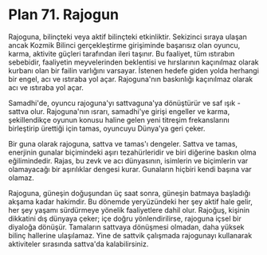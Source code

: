 # Plan 71. Rajogun

Rajoguna, bilinçteki veya aktif bilinçteki etkinliktir. Sekizinci sıraya ulaşan ancak Kozmik Bilinci gerçekleştirme girişiminde başarısız olan oyuncu, karma, aktivite güçleri tarafından ileri taşınır. Bu faaliyet, tüm ıstırabın sebebidir, faaliyetin meyvelerinden beklentisi ve hırslarının kaçınılmaz olarak kurbanı olan bir failin varlığını varsayar. İstenen hedefe giden yolda herhangi bir engel, acı ve ıstıraba yol açar. Rajoguna'nın baskınlığı kaçınılmaz olarak acı ve ıstıraba yol açar.

Samadhi'de, oyuncu rajoguna'yı sattvaguna'ya dönüştürür ve saf ışık - sattva olur. Rajoguna'nın ısrarı, samadhi'ye girişi engeller ve karma, şekillendikçe oyunun konusu haline gelen yeni titreşim frekanslarını birleştirip ürettiği için tamas, oyuncuyu Dünya'ya geri çeker.

Bir guna olarak rajoguna, sattva ve tamas'ı dengeler. Sattva ve tamas, enerjinin gunalar biçimindeki aşırı tezahürleridir ve biri diğerine baskın olma eğilimindedir. Rajas, bu zevk ve acı dünyasının, isimlerin ve biçimlerin var olamayacağı bir aşırılıklar dengesi kurar. Gunaların hiçbiri kendi başına var olamaz.

Rajoguna, güneşin doğuşundan üç saat sonra, güneşin batmaya başladığı akşama kadar hakimdir. Bu dönemde yeryüzündeki her şey aktif hale gelir, her şey yaşamı sürdürmeye yönelik faaliyetlere dahil olur. Rajoğuş, kişinin dikkatini dış dünyaya çeker; içe doğru yönlendirilirse, rajoguna içsel bir diyaloğa dönüşür. Tamaların sattvaya dönüşmesi olmadan, daha yüksek bilinç hallerine ulaşılamaz. Yine de sattvik çalışmada rajogunayı kullanarak aktiviteler sırasında sattva'da kalabilirsiniz.
